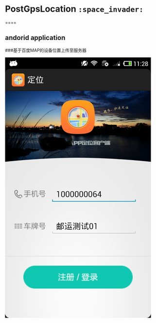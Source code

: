 # PostGpsLocation       `:space_invader:`

====
## andorid application
###基于百度MAP的设备位置上传至服务器


![no1](https://github.com/Felix-007/PostGpsLocation/blob/master/screenshots/no1.png "no1")

